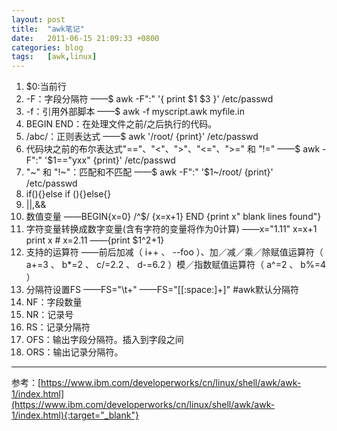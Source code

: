 ```yaml
---
layout: post
title:  "awk笔记"
date:   2011-06-15 21:09:33 +0800
categories: blog
tags:   [awk,linux]
---
```

1. $0:当前行
2. -F：字段分隔符
——$ awk -F":" '{ print $1 $3 }' /etc/passwd
3. -f：引用外部脚本
——$ awk -f myscript.awk myfile.in
4. BEGIN END：在处理文件之前/之后执行的代码。
5. /abc/：正则表达式
——$ awk '/root/ {print}' /etc/passwd
6. 代码块之前的布尔表达式"=="、"<"、">"、"<="、">=" 和 "!="
——$ awk -F":" '$1=="yxx" {print}' /etc/passwd
7. "~" 和 "!~"：匹配和不匹配
——$ awk -F":" '$1~/root/ {print}' /etc/passwd
8. if(){}else if (){}else{}
9. \|\|,&&
10. 数值变量
——BEGIN{x=0}
         /^$/ {x=x+1}
         END {print x" blank lines found"}
11. 字符变量转换成数字变量(含有字符的变量将作为0计算)
——x="1.11"
         x=x+1
         print x # x=2.11
——{print $1^2+1}
12. 支持的运算符
——前后加减（ i++ 、 --foo ）、加／减／乘／除赋值运算符（ a+=3 、 b*=2 、 c/=2.2 、 d-=6.2 ）模／指数赋值运算符（ a^=2 、 b%=4 ）
13. 分隔符设置FS
——FS="\t+"
——FS="[[:space:]+]"  #awk默认分隔符
14. NF：字段数量
15. NR：记录号
16. RS：记录分隔符
17. OFS：输出字段分隔符。插入到字段之间
18. ORS：输出记录分隔符。                

---
参考：[https://www.ibm.com/developerworks/cn/linux/shell/awk/awk-1/index.html](https://www.ibm.com/developerworks/cn/linux/shell/awk/awk-1/index.html){:target="_blank"}